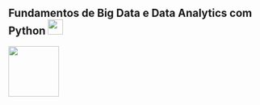 ##  Fundamentos de Big Data e Data Analytics com Python <img src="https://upload.wikimedia.org/wikipedia/commons/thumb/c/c3/Python-logo-notext.svg/1869px-Python-logo-notext.svg.png" height="30">

<img src="https://upload.wikimedia.org/wikipedia/commons/8/8c/SENAI_S%C3%A3o_Paulo_logo.png" height="100">
